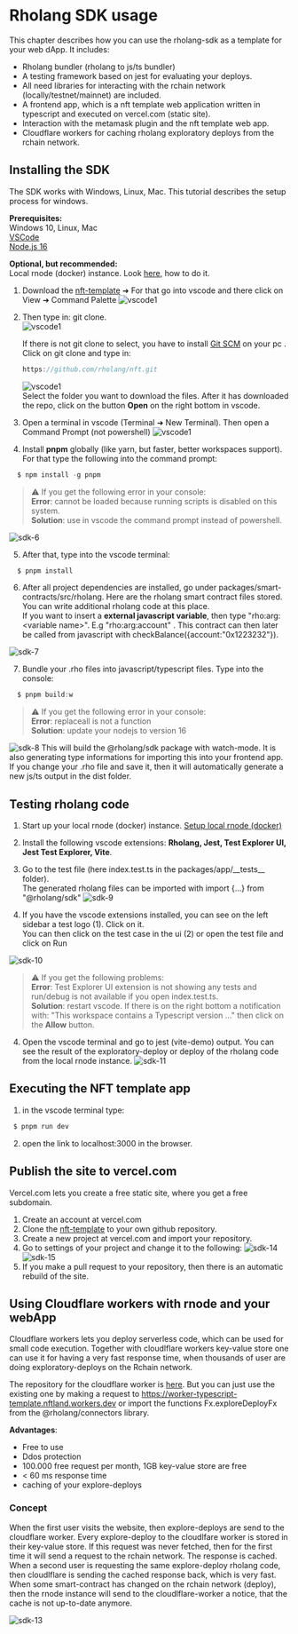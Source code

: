 # Rholang SDK usage

This chapter describes how you can use the rholang-sdk as a template for your web dApp. It includes:

- Rholang bundler (rholang to js/ts bundler)
- A testing framework based on jest for evaluating your deploys.
- All need libraries for interacting with the rchain network (locally/testnet/mainnet) are included.
- A frontend app, which is a nft template web application written in typescript and executed on vercel.com (static site).
- Interaction with the metamask plugin and the nft template web app.
- Cloudflare workers for caching rholang exploratory deploys from the rchain network.

## Installing the SDK

The SDK works with Windows, Linux, Mac. This tutorial describes the setup process for windows.

**Prerequisites:**  
Windows 10, Linux, Mac  
[VSCode](https://code.visualstudio.com/)  
[Node.js 16](https://nodejs.org/dist/v16.6.1/node-v16.6.1-x64.msi)

**Optional, but recommended:**  
Local rnode (docker) instance. Look [here](/dapps/setup-docker/), how to do it.

1. Download the [nft-template](https://github.com/rholang/nft) ➜ For that go into vscode and there click on View ➜ Command Palette
   ![vscode1](./images/vscode-8.png)
2. Then type in: git clone.  
   ![vscode1](./images/vscode-9.png)

   If there is not git clone to select, you have to install [Git SCM](https://git-scm.com/downloads) on your pc .
   Click on git clone and type in:

   ```javascript
   https://github.com/rholang/nft.git
   ```

   ![vscode1](./images/sdk-12.png)  
   Select the folder you want to download the files. After it has downloaded the repo, click on the button **Open** on the right bottom in vscode.

3. Open a terminal in vscode (Terminal ➜ New Terminal). Then open a Command Prompt (not powershell)
   ![vscode1](./images/vscode-11.png)

4. Install **pnpm** globally (like yarn, but faster, better workspaces support). For that type the following into the command prompt:

```javascript
  $ npm install -g pnpm
```

> ⚠️ If you get the following error in your console:  
> **Error**: cannot be loaded because running scripts is disabled on this system.  
> **Solution**: use in vscode the command prompt instead of powershell.

![sdk-6](./images/sdk-6.png)

5. After that, type into the vscode terminal:

```javascript
  $ pnpm install
```

6. After all project dependencies are installed, go under packages/smart-contracts/src/rholang. Here are the rholang smart contract files stored. You can write additional rholang code at this place.  
   If you want to insert a **external javascript variable**, then type "rho:arg:&lt;variable name&gt;". E.g "rho:arg:account" .
   This contract can then later be called from javascript with checkBalance({account:"0x1223232"}).

![sdk-7](./images/sdk-7.png)

7. Bundle your .rho files into javascript/typescript files. Type into the console:

```javascript
  $ pnpm build:w
```

> ⚠️ If you get the following error in your console:  
> **Error**: replaceall is not a function  
> **Solution**: update your nodejs to version 16

![sdk-8](./images/sdk-8.png)
This will build the @rholang/sdk package with watch-mode. It is also generating type informations for importing this into your frontend app. If you change your .rho file and save it, then it will automatically generate a new js/ts output in the dist folder.

## Testing rholang code

1. Start up your local rnode (docker) instance. [Setup local rnode (docker)](/dapps/setup-docker/)
2. Install the following vscode extensions: **Rholang, Jest, Test Explorer UI, Jest Test Explorer, Vite**.
3. Go to the test file (here index.test.ts in the packages/app/\_\_tests\_\_ folder).  
   The generated rholang files can be imported with import {...} from "@rholang/sdk"
   ![sdk-9](./images/sdk-9.png)

4. If you have the vscode extensions installed, you can see on the left sidebar a test logo (1). Click on it.  
   You can then click on the test case in the ui (2) or open the test file and click on Run

![sdk-10](./images/sdk-10.png)

> ⚠️ If you get the following problems:  
> **Error**: Test Explorer UI extension is not showing any tests and run/debug is not available if you open index.test.ts.  
> **Solution**: restart vscode. If there is on the right bottom a notification with: "This workspace contains a Typescript version ..." then click on the **Allow** button.

4. Open the vscode terminal and go to jest (vite-demo) output. You can see the result of the exploratory-deploy or deploy of the rholang code from the local rnode instance.
   ![sdk-11](./images/sdk-11.png)

## Executing the NFT template app

1. in the vscode terminal type:

```javascript
 $ pnpm run dev
```

2. open the link to localhost:3000 in the browser.

## Publish the site to vercel.com

Vercel.com lets you create a free static site, where you get a free subdomain.

1. Create an account at vercel.com
2. Clone the [nft-template](https://github.com/rholang/nft) to your own github repository.
3. Create a new project at vercel.com and import your repository.
4. Go to settings of your project and change it to the following:
   ![sdk-14](./images/sdk-14.png)
   ![sdk-15](./images/sdk-15.png)
5. If you make a pull request to your repository, then there is an automatic rebuild of the site.

## Using Cloudflare workers with rnode and your webApp

Cloudflare workers lets you deploy serverless code, which can be used for small code execution. Together with cloudlflare workers key-value store one can use it for having a very fast response time, when thousands of user are doing exploratory-deploys on the Rchain network.

The repository for the cloudflare worker is [here](https://github.com/rholang/cloudflare-nft). But you can just use the existing one by making a request to https://worker-typescript-template.nftland.workers.dev or import the functions Fx.exploreDeployFx from the @rholang/connectors library.

**Advantages**:

- Free to use
- Ddos protection
- 100.000 free request per month, 1GB key-value store are free
- < 60 ms response time
- caching of your explore-deploys

### Concept

When the first user visits the website, then explore-deploys are send to the cloudflare worker. Every explore-deploy to the cloudlfare worker is stored in their key-value store. If this request was never fetched, then for the first time it will send a request to the rchain network. The response is cached. When a second user is requesting the same explore-deploy rholang code, then cloudlflare is sending the cached response back, which is very fast. When some smart-contract has changed on the rchain network (deploy), then the rnode instance will send to the cloudlflare-worker a notice, that the cache is not up-to-date anymore.

![sdk-13](./images/sdk-13.png)
